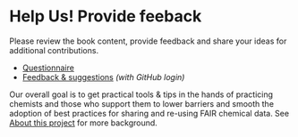 # Help Us! Provide feeback

Please review the book content, provide feedback and share your ideas for additional contributions. 
* [Questionnaire](https://forms.gle/mnPiXpnWwf7928wi9) 
* [Feedback & suggestions](https://github.com/IUPAC/WFChemCookbook/issues/new/choose) *(with GitHub login)* 

Our overall goal is to get practical tools & tips in the hands of practicing chemists and those who support them to 
lower barriers and smooth the adoption of best practices for sharing and re-using FAIR chemical data. 
See [About this project](https://iupac.github.io/WFChemCookbook/about.html) for more background. 
